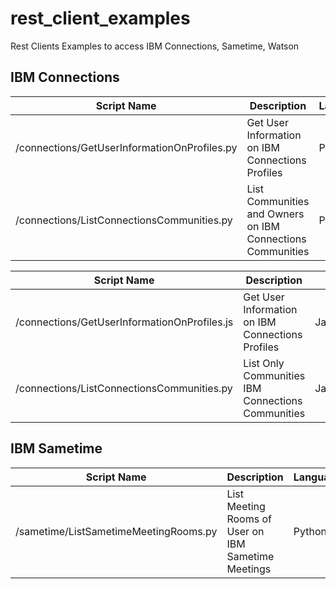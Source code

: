 # rest_client_examples

Rest Clients Examples to access IBM Connections, Sametime, Watson

## IBM Connections

|  Script Name                               |   Description                                                  | Language |
|--------------------------------------------|----------------------------------------------------------------|----------|
|/connections/GetUserInformationOnProfiles.py|Get User Information on IBM Connections Profiles                |Python    |
|/connections/ListConnectionsCommunities.py  |List Communities and Owners on IBM Connections Communities      |Python    |

|  Script Name                               |   Description                                                  | Language |
|--------------------------------------------|----------------------------------------------------------------|----------|
|/connections/GetUserInformationOnProfiles.js|Get User Information on IBM Connections Profiles                |Javascript/NodeJs    |
|/connections/ListConnectionsCommunities.py  |List Only Communities IBM Connections Communities      |Javascript/NodeJs    |

## IBM Sametime

|            Script Name                  |   Description                                                  | Language |
|-----------------------------------------|----------------------------------------------------------------|----------|
|/sametime/ListSametimeMeetingRooms.py    |List Meeting Rooms of User on IBM Sametime Meetings             |Python    |

